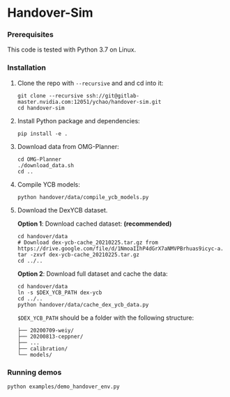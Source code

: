 # Handover-Sim

### Prerequisites

This code is tested with Python 3.7 on Linux.

### Installation

1. Clone the repo with `--recursive` and and cd into it:

    ```Shell
    git clone --recursive ssh://git@gitlab-master.nvidia.com:12051/ychao/handover-sim.git
    cd handover-sim
    ```

2. Install Python package and dependencies:

    ```Shell
    pip install -e .
    ```

3. Download data from OMG-Planner:

    ```Shell
    cd OMG-Planner
    ./download_data.sh
    cd ..
    ```

4. Compile YCB models:

    ```Shell
    python handover/data/compile_ycb_models.py
    ```

5. Download the DexYCB dataset.

   **Option 1**: Download cached dataset: **(recommended)**

   ```Shell
   cd handover/data
   # Download dex-ycb-cache_20210225.tar.gz from https://drive.google.com/file/d/1NmoaIIhP4dGrX7aNMVPBrhuas9icyc-a.
   tar -zxvf dex-ycb-cache_20210225.tar.gz
   cd ../..
   ```

   **Option 2**: Download full dataset and cache the data:

    ```Shell
    cd handover/data
    ln -s $DEX_YCB_PATH dex-ycb
    cd ../..
    python handover/data/cache_dex_ycb_data.py
    ```

    `$DEX_YCB_PATH` should be a folder with the following structure:

    ```Shell
    ├── 20200709-weiy/
    ├── 20200813-ceppner/
    ├── ...
    ├── calibration/
    └── models/
    ```

### Running demos

```Shell
python examples/demo_handover_env.py
```
